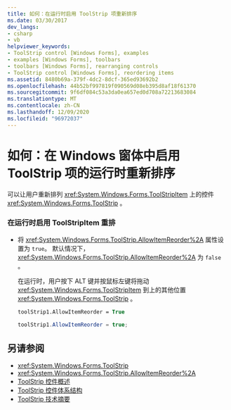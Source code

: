 ```yaml
---
title: 如何：在运行时启用 ToolStrip 项重新排序
ms.date: 03/30/2017
dev_langs:
- csharp
- vb
helpviewer_keywords:
- ToolStrip control [Windows Forms], examples
- examples [Windows Forms], toolbars
- toolbars [Windows Forms], rearranging controls
- ToolStrip control [Windows Forms], reordering items
ms.assetid: 8480b69a-379f-4dc2-8dcf-365ed93692b2
ms.openlocfilehash: 44b52bf997819f090569d08eb395d8af18f61370
ms.sourcegitcommit: 9f6df084c53a3da0ea657ed0d708a72213683084
ms.translationtype: MT
ms.contentlocale: zh-CN
ms.lasthandoff: 12/09/2020
ms.locfileid: "96972037"
---
```

# <a name="how-to-enable-reordering-of-toolstrip-items-at-run-time-in-windows-forms"></a>如何：在 Windows 窗体中启用 ToolStrip 项的运行时重新排序
可以让用户重新排列 <xref:System.Windows.Forms.ToolStripItem> 上的控件 <xref:System.Windows.Forms.ToolStrip> 。  
  
### <a name="to-enable-toolstripitem-rearrangement-at-run-time"></a>在运行时启用 ToolStripItem 重排  
  
- 将 <xref:System.Windows.Forms.ToolStrip.AllowItemReorder%2A> 属性设置为 `true`。 默认情况下， <xref:System.Windows.Forms.ToolStrip.AllowItemReorder%2A> 为 `false` 。  
  
     在运行时，用户按下 ALT 键并按鼠标左键将拖动 <xref:System.Windows.Forms.ToolStripItem> 到上的其他位置 <xref:System.Windows.Forms.ToolStrip> 。  
  
    ```vb  
    toolStrip1.AllowItemReorder = True  
    ```  
  
    ```csharp  
    toolStrip1.AllowItemReorder = true;  
    ```  
  
## <a name="see-also"></a>另请参阅

- <xref:System.Windows.Forms.ToolStrip>
- <xref:System.Windows.Forms.ToolStrip.AllowItemReorder%2A>
- [ToolStrip 控件概述](toolstrip-control-overview-windows-forms.md)
- [ToolStrip 控件体系结构](toolstrip-control-architecture.md)
- [ToolStrip 技术摘要](toolstrip-technology-summary.md)
